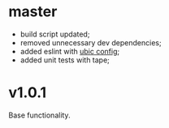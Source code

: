 # master

- build script updated;
- removed unnecessary dev dependencies;
- added eslint with [ubic config](https://www.npmjs.com/package/@ubic/eslint-config);
- added unit tests with tape;

# v1.0.1

Base functionality.

